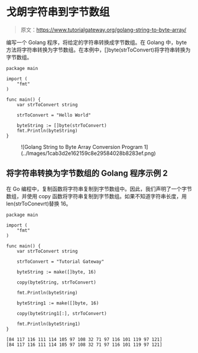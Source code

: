 # 戈朗字符串到字节数组

> 原文：<https://www.tutorialgateway.org/golang-string-to-byte-array/>

编写一个 Golang 程序，将给定的字符串转换成字节数组。在 Golang 中，byte 方法将字符串转换为字节数组。在本例中，[]byte(strToConvert)将字符串转换为字节数组。

```
package main

import (
    "fmt"
)

func main() {
    var strToConvert string

    strToConvert = "Hello World"

    byteString := []byte(strToConvert)
    fmt.Println(byteString)
}
```

<figure class="wp-block-image size-large">![Golang String to Byte Array Conversion Program 1](../Images/1cab3d2e162159c8e29584028b8283ef.png)</figure>

## 将字符串转换为字节数组的 Golang 程序示例 2

在 Go 编程中，复制函数将字符串复制到字节数组中。因此，我们声明了一个字节数组，并使用 copy 函数将字符串复制到字节数组。如果不知道字符串长度，用 len(strToConevrt)替换 16。

```
package main

import (
	"fmt"
)

func main() {
	var strToConvert string

	strToConvert = "Tutorial Gateway"

	byteString := make([]byte, 16)

	copy(byteString, strToConvert)

	fmt.Println(byteString)

	byteString1 := make([]byte, 16)

	copy(byteString1[:], strToConvert)

	fmt.Println(byteString1)
}
```

```
[84 117 116 111 114 105 97 108 32 71 97 116 101 119 97 121]
[84 117 116 111 114 105 97 108 32 71 97 116 101 119 97 121]
```